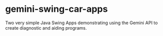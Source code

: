 # gemini-swing-car-apps
Two very simple Java Swing Apps demonstrating using the Gemini API to create diagnostic and aiding programs.
